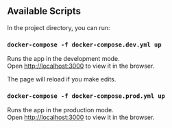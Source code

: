 ## Available Scripts

In the project directory, you can run:

### `docker-compose -f docker-compose.dev.yml up`

Runs the app in the development mode.\
Open [http://localhost:3000](http://localhost:3000) to view it in the browser.

The page will reload if you make edits.

### `docker-compose -f docker-compose.prod.yml up`

Runs the app in the production mode.\
Open [http://localhost:3000](http://localhost:3000) to view it in the browser.


